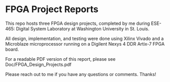 # FPGA Project Reports

This repo hosts three FPGA design projects, completed by me during ESE-465: Digital System Laboratory at Washington University in St. Louis.

All design, implementation, and testing were done using Xilinx Vivado and a Microblaze microprocessor running on a Digilent Nexys 4 DDR Artix-7 FPGA board.

For a readable PDF version of this report, please see Doc/FPGA_Design_Projects.pdf

Please reach out to me if you have any questions or comments. Thanks!
